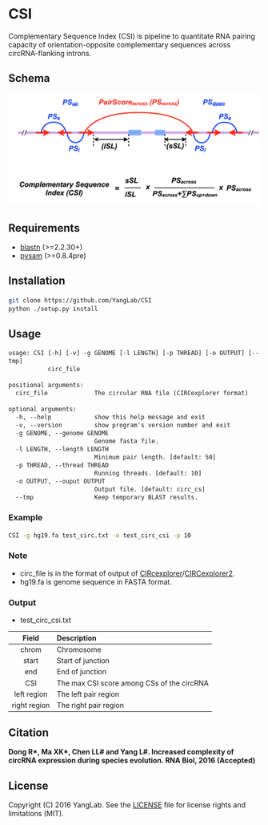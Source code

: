 # CSI

Complementary Sequence Index (CSI) is pipeline to quantitate RNA pairing
capacity of orientation-opposite complementary sequences across circRNA-flanking
introns.

## Schema
![pipeline](https://github.com/YangLab/CSI/blob/master/schema.png)

## Requirements
* [blastn](https://www.ncbi.nlm.nih.gov/books/NBK279671/#introduction.Source_tarball) (>=2.2.30+)
* [pysam](http://pysam.readthedocs.org/en/latest/) (>=0.8.4pre)

## Installation
```bash
git clone https://github.com/YangLab/CSI
python ./setup.py install
```

## Usage
```
usage: CSI [-h] [-v] -g GENOME [-l LENGTH] [-p THREAD] [-o OUTPUT] [--tmp]
           circ_file

positional arguments:
  circ_file             The circular RNA file (CIRCexplorer format)

optional arguments:
  -h, --help            show this help message and exit
  -v, --version         show program's version number and exit
  -g GENOME, --genome GENOME
                        Genome fasta file.
  -l LENGTH, --length LENGTH
                        Minimum pair length. [default: 50]
  -p THREAD, --thread THREAD
                        Running threads. [default: 10]
  -o OUTPUT, --ouput OUTPUT
                        Output file. [default: circ_cs]
  --tmp                 Keep temporary BLAST results.
```

### Example
```bash
CSI -g hg19.fa test_circ.txt -o test_circ_csi -p 10
```

### Note
* circ_file is in the format of output of [CIRcexplorer](https://github.com/YangLab/CIRCexplorer)/[CIRCexplorer2](https://github.com/YangLab/CIRCexplorer2).
* hg19.fa is genome sequence in FASTA format.

### Output
* test_circ_csi.txt

| Field       | Description                           |
| :---------: | :------------------------------------ |
| chrom       | Chromosome                            |
| start       | Start of junction                     |
| end         | End of junction                       |
| CSI         | The max CSI score among CSs of the circRNA|
| left region | The left pair region                  |
| right region| The right pair region                 |

## Citation
**Dong R\*, Ma XK\*, Chen LL# and Yang L#. Increased complexity of circRNA expression during species evolution. RNA Biol, 2016 (Accepted)**


## License
Copyright (C) 2016 YangLab.
See the [LICENSE](https://github.com/YangLab/CSI/blob/master/LICENSE)
file for license rights and limitations (MIT).
